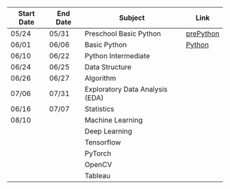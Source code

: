|Start Date|End Date|Subject|Link|
|---|---|---|---|
|05/24|05/31|Preschool Basic Python|[prePython](https://github.com/gimbabheaven/zb-ds-28/tree/master/prePython)|
|06/01|06/06|Basic Python|[Python](https://github.com/gimbabheaven/zb-ds-28/tree/master/Python)|
|06/10|06/22|Python Intermediate|
|06/24|06/25|Data Structure|
|06/26|06/27|Algorithm|
|07/06|07/31|Exploratory Data Analysis (EDA)|
|06/16|07/07|Statistics|
|08/10||Machine Learning|
|||Deep Learning|
|||Tensorflow|
|||PyTorch|
|||OpenCV|
|||Tableau|
